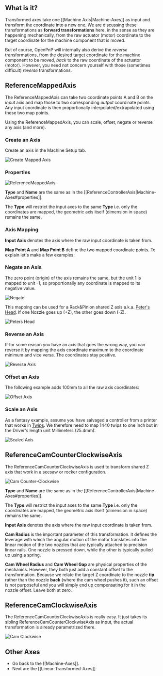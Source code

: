 ## What is it?

Transformed axes take one [[Machine Axis|Machine-Axes]] as input and transform the coordinate into a new one. We are discussing these transformations as **forward transformations** here, in the sense as they are happening mechanically, from the raw actuator (motor) coordinate to the target coordinate for the machine component that is moved. 

But of course, OpenPnP will internally also derive the _reverse_ transformations, from the desired target coordinate for the machine component to be moved, _back_ to the raw coordinate of the actuator (motor). However, you need not concern yourself with those (sometimes difficult) _reverse_ transformations. 

## ReferenceMappedAxis

The ReferenceMappedAxis can take two coordinate points A and B on the _input_ axis and map those to two corresponding _output_ coordinate points. Any input coordinate is then proportionally interpolated/extrapolated using these two map points. 

Using the ReferenceMappedAxis, you can scale, offset, negate or reverse any axis (and more). 

### Create an Axis

Create an axis in the Machine Setup tab.

![Create Mapped Axis](https://user-images.githubusercontent.com/9963310/95983710-67517280-0e22-11eb-9d90-ef4526970692.png)

### Properties

![ReferenceMappedAxis](https://user-images.githubusercontent.com/9963310/95984469-87cdfc80-0e23-11eb-9f43-2a83b906632e.png)

**Type** and **Name** are the same as in the [[ReferenceControllerAxis|Machine-Axes#properties]]. 

The **Type** will restrict the input axes to the same **Type** i.e. only the coordinates are mapped, the geometric axis itself (dimension in space) remains the same. 

### Axis Mapping

**Input Axis** denotes the axis where the raw input coordinate is taken from. 

**Map Point A** and **Map Point B** define the two mapped coordinate points. To explain let's make a few examples:

### Negate an Axis

The zero point (origin) of the axis remains the same, but the unit 1 is mapped to unit -1, so proportionally any coordinate is mapped to its negative value. 

![Negate](https://user-images.githubusercontent.com/9963310/95986818-dcbf4200-0e26-11eb-82a2-c91fb1866b10.png)

This mapping can be used for a Rack&Pinion shared Z axis a.k.a. [Peter's Head](https://www.betztechnik.ca/store/p34/Pick_and_Place_head_-_dual_nozzle_-_OpenPnP_compatible.html#). If one Nozzle goes up (+Z), the other goes down (-Z).

![Peters Head](https://user-images.githubusercontent.com/9963310/95987574-e8f7cf00-0e27-11eb-9d89-4a538268eea3.png)

### Reverse an Axis

If for some reason you have an axis that goes the wrong way, you can reverse it by mapping the axis coordinate maximum to the coordinate minimum and vice versa. The coordinates stay positive.

![Reverse Axis](https://user-images.githubusercontent.com/9963310/95988924-dbdbdf80-0e29-11eb-9fcb-c5c91d9a3944.png)

### Offset an Axis

The following example adds 100mm to all the raw axis coordinates:

![Offset Axis](https://user-images.githubusercontent.com/9963310/95989202-3e34e000-0e2a-11eb-9b36-6d62f25ab7e9.png)

### Scale an Axis

As a fantasy example, assume you have salvaged a controller from a printer that works in [Twips](https://en.wikipedia.org/wiki/Twip). We therefore need to map 1440 twips to one inch but in the Driver's length unit Millimeters (25.4mm):

![Scaled Axis](https://user-images.githubusercontent.com/9963310/95990392-bcde4d00-0e2b-11eb-82d7-97d6c6337412.png)

## ReferenceCamCounterClockwiseAxis

The ReferenceCamCounterClockwiseAxis is used to transform shared Z axis that work in a seesaw or rocker configuration. 

![Cam Counter-Clockwise](https://user-images.githubusercontent.com/9963310/95992296-19426c00-0e2e-11eb-98d1-ddfdbdfd5f04.png) 

**Type** and **Name** are the same as in the [[ReferenceControllerAxis|Machine-Axes#properties]]. 

The **Type** will restrict the input axes to the same **Type** i.e. only the coordinates are mapped, the geometric axis itself (dimension in space) remains the same. 

**Input Axis** denotes the axis where the raw input coordinate is taken from. 

**Cam Radius** is the important parameter of this transformation. It defines the leverage with which the angular motion of the motor translates into the linear motion of the two nozzles that are typically attached to precision linear rails. One nozzle is pressed down, while the other is typically pulled up using a spring. 

**Cam Wheel Radius** and **Cam Wheel Gap** are physical properties of the mechanics. However, they both just add a constant offset to the transformation. Because we relate the target Z coordinate to the nozzle **tip** rather than the nozzle **back** (where the cam wheel pushes it), such an offset is not purposeful and you will simply end up compensating for it in the nozzle offset. Leave both at zero.

## ReferenceCamClockwiseAxis

The ReferenceCamCounterClockwiseAxis is really easy. It just takes its sibling ReferenceCamCounterClockwiseAxis as input, the actual transformation is already parametrized there.

![Cam Clockwise](https://user-images.githubusercontent.com/9963310/95995093-56f4c400-0e31-11eb-8b15-f90cd5e171d7.png)

## Other Axes

* Go back to the [[Machine-Axes]].
* Next are the [[Linear-Transformed-Axes]]
